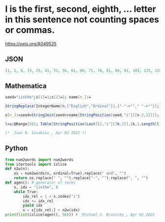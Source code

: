 # I is the first, second, eighth, \.\.\. letter in this sentence not counting spaces or commas\.
https://oeis.org/A049525
## JSON
```JSON
[1, 2, 8, 19, 25, 41, 51, 56, 61, 66, 71, 76, 81, 86, 91, 103, 115, 120, 126, 131, 137, 142, 148, 164, 178, 201, 222, 238, 243, 259, 307, 323, 351, 367, 405, 410, 432, 446, 451, 494, 510, 515, 532, 555, 588, 615, 631, 636, 652, 664, 680, 691, 700, 712, 723, 734]
```
## Mathematica
```Mathematica
seed="iisthe";s[1]=1;s[2]=2; name[n_]:=
```
```Mathematica
StringReplace[IntegerName[n,{"English","Ordinal"}],{"-"->""," "->""}];
```
```Mathematica
s[n_]:=seed=StringJoin[seed<>name[StringPosition[seed,"i"][[n-2,1]]]];
```
```Mathematica
l=s/@Range[56]; Table[StringPosition[Last[l],"i"][[k,1]],{k,1,Length[l]}]
```
```Mathematica
(* _Ivan N. Ianakiev_, Apr 02 2022 *)
```
## Python
```Python
from num2words import num2words
from itertools import islice
def n2w(n):
    os = num2words(n, ordinal=True).replace(" and", "")
    return os.replace(" ", "").replace("-", "").replace(", ", "")
def agen(): # generator of terms
    s, idx = "iisthe", 0
    while True:
        idx_rel = 1 + s.index("i")
        idx += idx_rel
        yield idx
        s = s[idx_rel:] + n2w(idx)
print(list(islice(agen(), 56))) # _Michael S. Branicky_, Apr 02 2022
```
